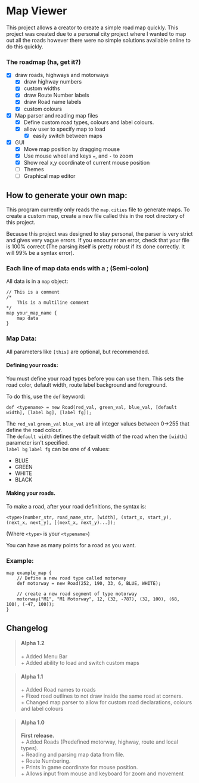 # Map Viewer
This project allows a creator to create a simple road map quickly. This project was created due to a personal city project where
I wanted to map out all the roads however there were no simple solutions available online to do this quickly.

### The roadmap (ha, get it?)

- [x] draw roads, highways and motorways
  - [x] draw highway numbers
  - [x] custom widths
  - [x] draw Route Number labels
  - [x] draw Road name labels
  - [x] custom colours
- [x] Map parser and reading map files
  - [x] Define custom road types, colours and label colours.
  - [x] allow user to specify map to load
    - [x] easily switch between maps
- [x] GUI
  - [x] Move map position by dragging mouse
  - [x] Use mouse wheel and keys `=`, and `-` to zoom
  - [x] Show real x,y coordinate of current mouse position
  - [ ] Themes
  - [ ] Graphical map editor

## How to generate your own map:
This program currently only reads the `map.cities` file to generate maps. To create a custom map, create a new file called this in the root directory of this project.

Because this project was designed to stay personal, the parser is very strict and gives very vague errors. If you encounter an error,
check that your file is 100% correct (The parsing itself is pretty robust if its done correctly. It will 99% be a syntax error).

### Each line of map data ends with a **;** (Semi-colon)

All data is in a `map` object:

```
// This is a comment
/* 
    This is a multiline comment
*/
map your_map_name {
    map data
}
```

### Map Data:

All parameters like `[this]` are optional, but recommended.

#### Defining your roads:
You must define your road types before you can use them. This sets the road color, default width, route label background and foreground.

To do this, use the `def` keyword:

```def <typename> = new Road(red_val, green_val, blue_val, [default width], [label bg], [label fg]);```

The `red_val` `green_val` `blue_val` are all integer values between 0->255 that define the road colour.
<br>The `default width` defines the default width of the road when the `[width]` parameter isn't specified.
<br>`label bg` `label fg` can be one of 4 values:
- BLUE
- GREEN
- WHITE
- BLACK

#### Making your roads.

To make a road, after your road definitions, the syntax is:

`<type>(number_str, road_name_str, [width], (start_x, start_y), (next_x, next_y), [(next_x, next_y)...]);`

(Where `<type>` is your `<typename>`)

You can have as many points for a road as you want.

### Example:

```
map example_map {
    // Define a new road type called motorway
    def motorway = new Road(252, 190, 33, 6, BLUE, WHITE);
    
    // create a new road segment of type motorway
    motorway("M1", "M1 Motorway", 12, (32, -787), (32, 100), (68, 100), (-47, 100));
}
```


## Changelog

>#### Alpha 1.2
> <span>+ Added Menu Bar
> <br>+ Added ability to load and switch custom maps

>#### Alpha 1.1
><span>+ Added Road names to roads
> <br>+ Fixed road outlines to not draw inside the same road at corners.
> <br>+ Changed map parser to allow for custom road declarations, colours and label colours

>#### Alpha 1.0
>**First release.**
><br>+ Added Roads (Predefined motorway, highway, route and local types).
><br>+ Reading and parsing map data from file.
><br>+ Route Numbering.
><br>+ Prints In game coordinate for mouse position.
><br>+ Allows input from mouse and keyboard for zoom and movement